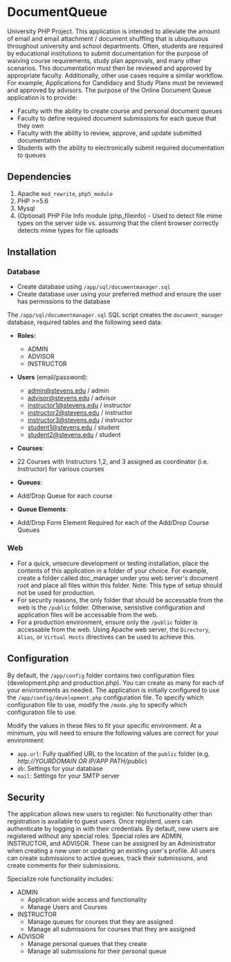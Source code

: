 # DocumentQueue

University PHP Project. This application is intended to alleviate the amount of email and email attachment / document shuffling that is ubiquituous throughout university and school departments. Often, students are required by educational institutions to submit documentation for the purpose of waiving course requirements, study plan approvals, and many other scenarios. This documentation must then be reviewed and approved by appropriate faculty. Additionally, other use cases require a similar workflow. For example, Applications for Candidacy and Study Plans must be reviewed and approved by advisors. The purpose of the Online Document Queue application is to provide:
* Faculty with the ability to create course and personal document queues
* Faculty to define required document submissions for each queue that they own
*	Faculty with the ability to review, approve, and update submitted documentation
*	Students with the ability to electronically submit required documentation to queues


## Dependencies

1. Apache `mod_rewrite`, `php5_module`
2. PHP >=5.6
3. Mysql
4. (Optional) PHP File Info module (php_fileinfo) - Used to detect file mime types on the server side vs. assuming that the client browser correctly detects mime types for file uploads

## Installation

### Database
* Create database using `/app/sql/documentmanager.sql`
* Create database user using your preferred method and ensure the user has permissions to the database 

The `/app/sql/documentmanager.sql` SQL script creates the `document_manager` database, required tables and the following seed data:
* **Roles:**
  * ADMIN
  * ADVISOR
  * INSTRUCTOR

* **Users** (email/password):
  * admin@stevens.edu / admin
  * advisor@stevens.edu / advisor
  * instructor1@stevens.edu / instructor
  * instructor2@stevens.edu / instructor
  * instructor3@stevens.edu / instructor
  * student1@stevens.edu / student
  * student2@stevens.edu / student

* **Courses**:
 * 22 Courses with Instructors 1,2, and 3 assigned as coordinator (i.e. Instructor) for various courses

* **Queues**:
 * Add/Drop Queue for each course

* **Queue Elements**:
 * Add/Drop Form Element Required for each of the Add/Drop Course Queues

### Web
* For a quick, unsecure development or testing installation, place the contents of this application in a folder of your choice. For example, create a folder called doc_manager under you web server's document root and place all files within this folder. Note: This type of setup should not be used for production.
* For security reasons, the only folder that should be accessable from the web is the `/public` folder. Otherwise, sensistive configuration and application files will be accessable from the web.
* For a production environment, ensure only the `/public` folder is accessable from the web. Using Apache web server, the `Directory`, `Alias`, or `Virtual Hosts` directives can be used to achieve this. 

## Configuration

By default, the `/app/config` folder contains two configuration files (development.php and production.php). You can create as many for each of your environments as needed. The application is initially configured to use the `/app/config/development.php` configuration file. To specify which configuration file to use, modify the `/mode.php` to specify which configuration file to use.

Modify the values in these files to fit your specific environment. At a minimum, you will need to ensure the following values are correct for your environment:

* `app.url`: Fully qualified URL to the location of the `public` folder (e.g. *http://YOURDOMAIN OR IP/APP PATH/public*)
* `db`: Settings for your database
* `mail`: Settings for your SMTP server

## Security
The application allows new users to register. No functionality other than registration is available to guest users. Once registerd, users can authenticate by logging in with their credentials. By default, new users are registered without any special roles. Special roles are ADMIN, INSTRUCTOR, and ADVISOR. These can be assigned by an Administrator when creating a new user or updating an existing user's profile. All users can create submissions to active queues, track their submissions, and create comments for their submissions.

Specialize role functionality includes:
* ADMIN
  * Application wide access and functionality
  * Manage Users and Courses
* INSTRUCTOR
  * Manage queues for courses that they are assigned
  * Manage all submissions for courses that they are assigned
* ADVISOR
  * Manage personal queues that they create
  * Manage all submissions for their personal queue
